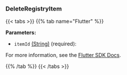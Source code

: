 ### DeleteRegistryItem

{{< tabs >}}
{{% tab name="Flutter" %}}

**Parameters:**

- `itemId` [(String)](https://api.flutter.dev/flutter/dart-core/String-class.html) (required):


For more information, see the [Flutter SDK Docs](https://flutter.viam.dev/viam_protos.app.app/AppServiceClient/deleteRegistryItem.html).

{{% /tab %}}
{{< /tabs >}}
